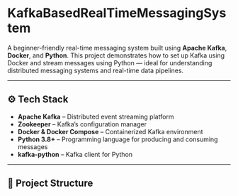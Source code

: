 # KafkaBasedRealTimeMessagingSystem

A beginner-friendly real-time messaging system built using **Apache Kafka**, **Docker**, and **Python**. This project demonstrates how to set up Kafka using Docker and stream messages using Python — ideal for understanding distributed messaging systems and real-time data pipelines.

---

## ⚙️ Tech Stack

- **Apache Kafka** – Distributed event streaming platform
- **Zookeeper** – Kafka’s configuration manager
- **Docker & Docker Compose** – Containerized Kafka environment
- **Python 3.8+** – Programming language for producing and consuming messages
- **kafka-python** – Kafka client for Python

---

## 📁 Project Structure

